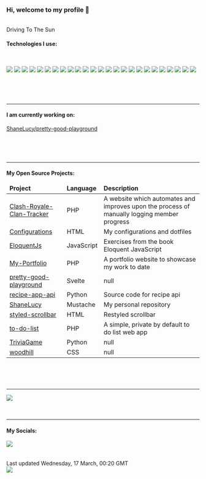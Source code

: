 <h3>Hi, welcome to my profile 👋</h3>

<br />
<img
  src="https://apod.nasa.gov/apod/image/9812/eithe_981211_big.gif"
  alt=""
  style="max-width: 100vw; max-height: 60vh"
/>
<figcaption>Driving To The Sun</figcaption>

<h4>Technologies I use:</h4>
<br />
<p>
  <img src="https://img.shields.io/badge/node.js%20-%2343853D.svg?&style=for-the-badge&logo=node.js&logoColor=white"/>
    <img src="https://img.shields.io/badge/javascript%20-%23323330.svg?&style=for-the-badge&logo=javascript&logoColor=%23F7DF1E"/>
    <img src="https://img.shields.io/badge/typescript%20-%23007ACC.svg?&style=for-the-badge&logo=typescript&logoColor=white"/>
    <img src="https://img.shields.io/badge/html5%20-%23E34F26.svg?&style=for-the-badge&logo=html5&logoColor=white"/>
    <img src="https://img.shields.io/badge/css3%20-%231572B6.svg?&style=for-the-badge&logo=css3&logoColor=white"/>
    <img src="https://img.shields.io/badge/python%20-%2314354C.svg?&style=for-the-badge&logo=python&logoColor=white"/>
    <img src="https://img.shields.io/badge/php-%23777BB4.svg?&style=for-the-badge&logo=php&logoColor=white"/>
    <img src="https://img.shields.io/badge/markdown-%23000000.svg?&style=for-the-badge&logo=markdown&logoColor=white"/>
    <img src="https://img.shields.io/badge/vuejs%20-%2335495e.svg?&style=for-the-badge&logo=vue.js&logoColor=%234FC08D"/>
    <img src="https://img.shields.io/badge/angular%20-%23DD0031.svg?&style=for-the-badge&logo=angular&logoColor=white"/>
    <img src="https://img.shields.io/badge/tailwindcss%20-%2338B2AC.svg?&style=for-the-badge&logo=tailwind-css&logoColor=white"/>
    <img src="https://img.shields.io/badge/bootstrap%20-%23563D7C.svg?&style=for-the-badge&logo=bootstrap&logoColor=white"/>
    <img src="https://img.shields.io/badge/django%20-%23092E20.svg?&style=for-the-badge&logo=django&logoColor=white"/>
    <img src="https://img.shields.io/badge/laravel%20-%23FF2D20.svg?&style=for-the-badge&logo=laravel&logoColor=white"/>
    <img src="https://img.shields.io/badge/SASS%20-hotpink.svg?&style=for-the-badge&logo=SASS&logoColor=white"/>
    <img src="https://img.shields.io/badge/NuxtJS%20-black.svg?&style=for-the-badge&logo=NuxtJS&logoColor=white"/>
    <img src="https://img.shields.io/badge/webpack%20-%238DD6F9.svg?&style=for-the-badge&logo=webpack&logoColor=black" />
    <img src="https://img.shields.io/badge/git%20-%23F05033.svg?&style=for-the-badge&logo=git&logoColor=white"/>
    <img src="https://img.shields.io/badge/github%20-%23121011.svg?&style=for-the-badge&logo=github&logoColor=white"/>
    <img src="https://img.shields.io/badge/bitbucket%20-%230047B3.svg?&style=for-the-badge&logo=bitbucket&logoColor=white"/>
    <img src="https://img.shields.io/badge/mysql-%2300f.svg?&style=for-the-badge&logo=mysql&logoColor=white"/>
    <img src ="https://img.shields.io/badge/postgres-%23316192.svg?&style=for-the-badge&logo=postgresql&logoColor=white"/>
    <img src="https://img.shields.io/badge/github%20actions%20-%232671E5.svg?&style=for-the-badge&logo=github%20actions&logoColor=white"/>
    <img src="https://img.shields.io/badge/-Raspberry%20Pi-C51A4A?style=for-the-badge&logo=Raspberry-Pi"/>
    <img src="https://img.shields.io/badge/docker%20-%230db7ed.svg?&style=for-the-badge&logo=docker&logoColor=white"/>

<br /><br /><br />
<hr />
<h4>I am currently working on:</h4>
<a href="https://github.com/ShaneLucy/pretty-good-playground">ShaneLucy&#x2F;pretty-good-playground</a>

<br /><br /><br />

<hr />
<h4>My Open Source Projects:</h4>

<table>
  <thead>
    <tr>
      <td><b>Project</b></td>
      <td><b>Language</b></td>
      <td><b>Description</b></td>
    </tr>
  </thead>
  <tbody>
    <tr>
      <td>
        <a href="https://github.com/ShaneLucy/Clash-Royale-Clan-Tracker">Clash-Royale-Clan-Tracker</a>
      </td>
      <td>PHP</td>
      <td>A website which automates and improves upon the process of manually logging member progress</td>
    </tr>
    <tr>
      <td>
        <a href="https://github.com/ShaneLucy/Configurations">Configurations</a>
      </td>
      <td>HTML</td>
      <td>My configurations and dotfiles</td>
    </tr>
    <tr>
      <td>
        <a href="https://github.com/ShaneLucy/EloquentJs">EloquentJs</a>
      </td>
      <td>JavaScript</td>
      <td>Exercises from the book Eloquent JavaScript</td>
    </tr>
    <tr>
      <td>
        <a href="https://github.com/ShaneLucy/My-Portfolio">My-Portfolio</a>
      </td>
      <td>PHP</td>
      <td>A portfolio website to showcase my work to date</td>
    </tr>
    <tr>
      <td>
        <a href="https://github.com/ShaneLucy/pretty-good-playground">pretty-good-playground</a>
      </td>
      <td>Svelte</td>
      <td>null</td>
    </tr>
    <tr>
      <td>
        <a href="https://github.com/ShaneLucy/recipe-app-api">recipe-app-api</a>
      </td>
      <td>Python</td>
      <td>Source code for recipe api</td>
    </tr>
    <tr>
      <td>
        <a href="https://github.com/ShaneLucy/ShaneLucy">ShaneLucy</a>
      </td>
      <td>Mustache</td>
      <td>My personal repository</td>
    </tr>
    <tr>
      <td>
        <a href="https://github.com/ShaneLucy/styled-scrollbar">styled-scrollbar</a>
      </td>
      <td>HTML</td>
      <td>Restyled scrollbar </td>
    </tr>
    <tr>
      <td>
        <a href="https://github.com/ShaneLucy/to-do-list">to-do-list</a>
      </td>
      <td>PHP</td>
      <td>A simple, private by default to do list web app</td>
    </tr>
    <tr>
      <td>
        <a href="https://github.com/ShaneLucy/TriviaGame">TriviaGame</a>
      </td>
      <td>Python</td>
      <td>null</td>
    </tr>
    <tr>
      <td>
        <a href="https://github.com/ShaneLucy/woodhill">woodhill</a>
      </td>
      <td>CSS</td>
      <td>null</td>
    </tr>
  </tbody>
</table>
<br /><br /><br />
<hr />
<img
  src="https://github-readme-stats.vercel.app/api?username=shanelucy&show_icons=true&bg_color=00000000"
/>
<br /><br /><br />
<hr />

<h4>My Socials:</h4>
<a href="https://uk.linkedin.com/in/shane-lucy-4735b616a">
  <img
    src="https://img.shields.io/badge/linkedin%20-%230077B5.svg?&style=for-the-badge&logo=linkedin&logoColor=white"
  />
</a>
<br /><br /><br />
Last updated Wednesday, 17 March, 00:20 GMT
<br />
<img
  src="https://github.com/ShaneLucy/ShaneLucy/workflows/README%20build/badge.svg"
/>
